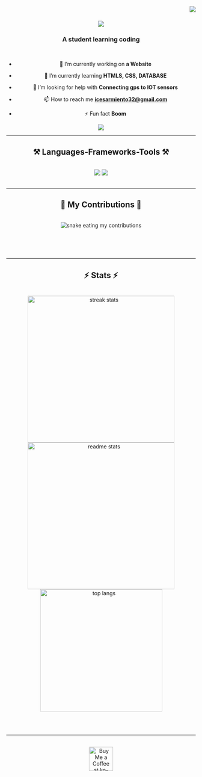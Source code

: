 <img align="right" src="https://visitor-badge.laobi.icu/badge?page_id=icee32.icee32" />

<h1 align="center">
    <img src="https://readme-typing-svg.herokuapp.com/?font=Righteous&size=35&center=true&vCenter=true&width=500&height=70&duration=4000&lines=🧊+Welcome+🧊;+I'm+Ice!;" />
</h1>

<h3 align="center">A student learning coding</h3>

<br/>

<div align="center">
 
- 🔭 I’m currently working on **a Website**
 
- 🌱 I’m currently learning **HTMLS, CSS, DATABASE**

- 🤝 I’m looking for help with **Connecting gps to IOT sensors**

- 📫 How to reach me **icesarmiento32@gmail.com**

- ⚡ Fun fact **Boom**

 </div>
 
<div align="center"> 
  <a href="mailto:ice.sarmiento.icesarmiento32@gmail.com">
    <img src="https://img.shields.io/badge/Gmail-333333?style=for-the-badge&logo=gmail&logoColor=red" />
  </a>
</div>

 <hr/>
 
<h2 align="center">⚒️ Languages-Frameworks-Tools ⚒️</h2>
<br/>
<div align="center">
    <img src="https://skillicons.dev/icons?i=illustrator,photoshop,premiere,c#,html,css,vscode,github,figma," />
    <img src="https://skillicons.dev/icons?i=php,python,javascript,c,java,mysql,dotnet,arduino,visualstudio" /><br>
</div>

<br/>
<hr/>

<div align="center">
  <h2>🐍 My Contributions 🐍</h2>
  <br>
  <img alt="snake eating my contributions" src="https://raw.githubusercontent.com/icee32/icee32/output/github-contribution-grid-snake.svg" />
  
  <br/><br/><br/>
</div>

<hr/>

<h2 align="center">⚡ Stats ⚡</h2>
<br>
<div align=center>
  <img width=390 src="https://github-readme-stats.vercel.app/?user=icee32&count_private=true&theme=react&border_radius=10" alt="streak stats"/>
  <img width=390 src="https://github-readme-stats.vercel.app/api?username=icee32&count_private=true&show_icons=true&theme=react&rank_icon=github&border_radius=10" alt="readme stats" />
  <br/>
  <img width=325 align="center" src="https://streak-stats.demolab.com/api/top-langs/?username=icee32&hide=HTML&langs_count=8&layout=compact&theme=react&border_radius=10&size_weight=0.5&count_weight=0.5&exclude_repo=github-readme-stats" alt="top langs" />
  <br/>
</div>

<br/><br/>

<hr/>

<br/>

<div align="center">
<a href='https://ko-fi.com/V7V4RAK9C' target='_blank'><img height='64' style='border:0px;height:64px;' src='https://storage.ko-fi.com/cdn/kofi1.png?v=3' border='0' alt='Buy Me a Coffee at ko-fi.com' /></a>
</div>

<br/>
